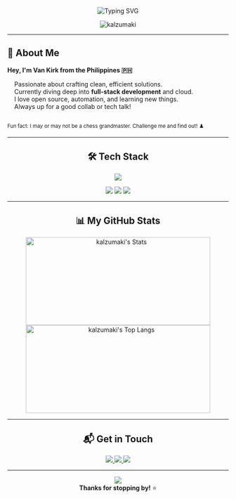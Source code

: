 <!-- Profile README | Designed with love and a bit of flair -->

<p align="center">
  <img src="https://readme-typing-svg.demolab.com?font=Fira+Code&pause=1200&color=00B8D9&center=true&vCenter=true&width=480&lines=Hi+there!+I'm+Van+Kirk+Lumantas;Full-stack+Developer;Let's+build+something+amazing+together!" alt="Typing SVG" />
</p>

<div align="center">
  <img src="https://komarev.com/ghpvc/?username=kalzumaki&label=Profile%20views&color=00b8d9&style=flat" alt="kalzumaki" />  
</div>

---

## 🚀 About Me

**Hey, I'm Van Kirk from the Philippines 🇵🇭**

&nbsp;&nbsp;&nbsp;&nbsp;Passionate about crafting clean, efficient solutions.  
&nbsp;&nbsp;&nbsp;&nbsp;Currently diving deep into **full-stack development** and cloud.  
&nbsp;&nbsp;&nbsp;&nbsp;I love open source, automation, and learning new things.  
&nbsp;&nbsp;&nbsp;&nbsp;Always up for a good collab or tech talk!

<sub><br>Fun fact: I may or may not be a chess grandmaster. Challenge me and find out! ♟️</sub>

---

<h2 align="center">🛠️ Tech Stack</h2>
<p align="center">
  <img src="https://skillicons.dev/icons?i=js,ts,python,php,java,mysql,css" />
</p>
<p align="center">
  <img src="https://skillicons.dev/icons?i=react,nodejs,express,nextjs,laravel,spring,git,docker,postman,vscode" />
  <img src="https://img.shields.io/badge/shadcn/ui-000?style=flat" />
  <img src="https://img.shields.io/badge/Socket.IO-010101?style=flat&logo=socket.io&logoColor=white" />
</p>

---

<h2 align="center">📊 My GitHub Stats</h2>
<p align="center">
  <img src="https://github-readme-stats.vercel.app/api?username=kalzumaki&show_icons=true&theme=tokyonight&card_width=420" width="420" height="200" alt="kalzumaki's Stats" />
  <img src="https://github-readme-stats.vercel.app/api/top-langs/?username=kalzumaki&theme=tokyonight&card_width=420&langs_count=6" width="420" height="200" alt="kalzumaki's Top Langs" />
</p>

---

<h2 align="center">📬 Get in Touch</h2>
<p align="center">
  <a href="mailto:vankirklumantas.dev@gmail.com">
    <img src="https://img.shields.io/badge/Gmail-D14836?style=for-the-badge&logo=gmail&logoColor=white"/>
  </a>
  <a href="https://www.linkedin.com/in/van-kirk-lumantas-921b10357/">
    <img src="https://img.shields.io/badge/LinkedIn-0077B5?style=for-the-badge&logo=linkedin&logoColor=white"/>
  </a>
  <a href="https://www.facebook.com/kalzumaki.91/">
    <img src="https://img.shields.io/badge/Facebook-1877F2?style=for-the-badge&logo=facebook&logoColor=white"/>
  </a>
</p>

---

<p align="center">
  <img src="https://capsule-render.vercel.app/api?type=waving&color=gradient&height=90&section=footer"/>
  <br>
  <b>Thanks for stopping by!</b> ⭐️
</p>
